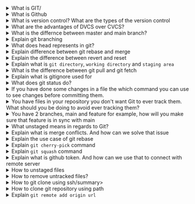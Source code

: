 <details>
<summary>What is GIT/</summary><b><br>

Git is a version control system that allows you to track changes to files and coordinate work on those files among multiple people.
Git also makes it easy to collaborate with others, as you can share changes and merge the changes made by different people into a single version of a file.
</b>
</details>

<details>
<summary>What is Github</summary><b><br>
GitHub is a web-based platform that provides hosting for version control using Git. It is a subsidiary of Microsoft, 
and it offers all of the distributed version control and source code management (SCM) functionality of Git as well as adding its own features. 
GitHub is a very popular platform for developers to share and collaborate on projects, and it is also used for hosting open-source projects.
</b>
</details>

<details>
<summary>What is version control?  What are the types of the version control</summary><b><br>

Version control is a system that tracks changes to a file or set of files over time so that you can recall specific versions later. 
It allows you to revert files back to a previous state, revert the entire project back to a previous state.

1. Centralised version control system(CVCS): It uses a central server to store all the versions of a project's files.
   Developers "check out" files from the central server, make changes, and then "check in" the updated files. Examples of CVCS include Subversion and Perforce.

2. Distributed version control system(DVCS): It allows developers to "clone" an entire repository, including the entire version history of the project.
   This means that they have a complete local copy of the repository, including all branches and past versions.
   Developers can work independently and then later merge their changes back into the main repository. Examples of DVCS include Git
</b>
</details>

<details>
<summary>What are the advantages of DVCS over CVCS?</summary><b><br>

1. Better collabartion: In a DVCS, every developer has a full copy of the repository, including the entire history of all changes.
   This makes it easier for developers to work together, as they don't have to constantly communicate with a central server to commit their changes or to see the changes made by others.
2. Improve speed: ecause developers have a local copy of the repository, they can commit their changes and perform other version control actions faster,
   as they don't have to communicate with a central server.
3. Greater flexibility: With a DVCS, developers can work offline and commit their changes later when they do have an internet connection.
   They can also choose to share their changes with only a subset of the team(team interested in reviewing or collaborating on this particular feature),
   rather than pushing all of their changes to a central server.
5. Enhanced security: In a DVCS, the repository history is stored on multiple servers and computers, which makes it more resistant to data loss.
   If the central server in a CVCS goes down or the repository becomes corrupted, it can be difficult to recover the lost data.
</b>
</details>

<details>
<summary>What is the differnce between master and main branch?</summary><b><br>

the difference between "main" and "master" branches is primarily in their naming convention and historical usage. 
While "master" has been the traditional default branch name in Git, "main" is increasingly being used as an alternative to promote 
more inclusive language and practices within the software development community. Both branches serve the same purpose as the primary line of development in a repository.
</b>
</details>

<details>
<summary>Explain git branching</summary><b><br>

Each repository has a deafult branch named as *main* branch. We can create end number of branches as per our requirements.
Usually developers create their own branches works on there bugs and fixes it and then push it to the main branch.
We can merge a branch with another branch using a pull request.

```
# command to check current branch
git branch #astreick mark shows the current working branch we are on

# command to create new branch
git checkout -b branch1

# command to switch between branched
git checkout branch1
git switch branch1

# command to remove branch from git
git branch -d branch1
```
</b>
</details>

<details>
<summary>What does head represents in git?</summary><b><br>


</b>
</details>

<details>
<summary>Explain difference between git rebase and merge</summary><b><br>


</b>
</details>

<details>
<summary>Explain the difference between revert and reset</summary><b><br>

</b>
</details>

<details> 
<summary> Explain what is <code>git directory</code>, <code>working directory</code> and <code>staging area</code></summary><b><br>

</b>
</details>

<details>
<summary>What is the difference between git pull and git fetch </summary><b><br>

``` git pull = git fetch + git merge ```

When you run git pull, it gets all the changes from the remote or central repository and attaches it to your corresponding branch in your local repository.

git fetch gets all the changes from the remote repository, stores the changes in a separate branch in your local repository
</b>
</details>

<details>
<summary>Explain what is gitignore used for</summary><b><br>

The purpose of `gitignore` files is to ensure that certain files not tracked by Git remain untracked. To stop tracking a file that is currently tracked, use git rm --cached.
</b>
</details>

<details>
<summary>What does git status do?</summary><b><br>

`git status` helps you to understand the tracking status of files in your repository. Focusing on working directory and staging area - you can learn which changes were made in the working directory, which changes are in the staging area and in general, whether files are being tracked or not.
</b>
</details>

<details>
<summary>If you have done some changes in a file the which command you can use to see changes before committing them.</summary><b><br>

`git diff`
</b>
</details>

<details>
<summary>You have files in your repository you don't want Git to ever track them. What should you be doing to avoid ever tracking them?</summary><b><br>

You can put the filename in `.gitignore` file, which prevent it from adding it to staging area. Thus tracking can be prevented
</b>
</details>

<details>
<summary>You have 2 branches, main and feature for example, how will you make sure that feature is in sync with main</summary><b><br>

```console
git checkout main # to make sure head is on main branch
git pull # to pull all changes from remote server on your local repo
git checkout feature # to move your head on feature branch
git merge main # this will merge all main branches changes with feature branch.
```
</b>
</details>

<details>
<summary>What unstaged means in regards to Git?</summary><b><br>

A file which is still in working directory, yet not added to staging area. This file cannot be tracked.
</b>
</details>

<details>
<summary>Explain what is merge conflicts. And how can we solve that issue</summary><b><br>

When same name file is been editing with two different branches(note that content of the file should be different), if we merge then conflicts occurs.

case1: Consider in main branch in file.txt file a statement is written like<br>
`Hi, My name is Abhishek`<br>
And then there is another branch named feature1nthat has statement as follows<br>
`Hi, My name is Abhishek. I am a boy`<br>
In such case conflict will not occur.<br>

case2: Consider in main branch in file.txt file a statement is written like<br>
`Hi, My name is Abhishek`<br>
And then there is another branch named feature1nthat has statement as follows<br>
`I am a boy`<br>
In such case conflict will occur.<br>
We can solve this issue by opening the editor and decide how we wanted the content to be formatted.<br>
Thus after that we can add the file in staging area and commit the changes.
</b>
</details>

<details>
<summary>Explain the use case of git rebase</summary><b><br>

Suppose a team is working on a `feature` branch that is coming from the `main` branch of the repo. At a point, where the feature development is done, and finally we wish to merge the feature branch into the main branch without keeping the history of the commits made in the feature branch, a `git rebase` will be helpful.
</b>
</details>

<details>  
<summary>Explain <code>git cherry-pick</code> command</summary><b><br>

Git cherry pick is a command used to apply a specific commit from one branch to another. It allows you to select individual commits and incorporate them into another branch, providing more granular control over the changes you want to include.<br>

Let's say we have two branches 'main' and 'feature'. We have made commit in feature branch and want to include that in main branch.

```hcl
# apply single commit
git cherry-pick <commit_id>

# applying multiple commits
git cherry-pick <commit_id1> <commit_id2> <commit_id3>
</b>
</details>

<details>
<summary>Explain <code>git stash</code> command</summary><b><br>

Suppose you are implementing a new feature for your product. Your code is in progress and suddenly a business escalation comes.<br>
Because of this, you have to keep aside your new feature you are working on for somtimes.<br>
Now, we can't commit our partial code and also cannot throw away our changes. So we need some temporary storage when you can store your partial changes and later on commit it.<br>
To stash an item, it applies only on the modified files not on new files.

```hcl
# to stash an item
git stash

# to see stashed items list
git stash list

# to apply stashed items
git stash apply <stash_id>

# to clear stash items
git stash clear

# to reapply changes
git stash pop
```
The git stash pop command is quite similar to git stash apply. The main difference between both of these commands is stash pop command that deletes the stash from the stack after it is applied.
</b>
</details>

<details>
<summary>Explain <code>git squash</code> command</summary><b><br>

</b>
</details>

<details>
<summary>Explain what is github token. And how can we use that to connect with remote server</summary><b><br>

</b>
</details>

<details>
<summary>How to unstaged files</summary><b><br>

`git reset -- <file_name>` will unstage any staged changes for the given file(s).
</b>
</details>

<details>
<summary>How to remove untracked files?</summary><b><br>

`git clean [-d] [-f] [-n]`<br>
f--->To remove the unstaged files, we have to use the git clean command with the -f flag.<br>
n---> This lists out all the files that are going to be removed using the git clean command.<br>
d---> This lists out all the files and directories that are going to be removed using the git clean command.
</b>
</details>

<details>
<summary>How to git clone using ssh/summary><b><br>

</b>
</details>

<details>
<summary>How to clone git repository using path</summary><b><br>

</b>
</details>

<details>
<summary>Explain <code>git remote add origin url</code></summary><b><br>

`git remote add` : This command is used to add remote repo to our local server.<br>
`name` : It is like a shorthand reference to our url. This is the name that we want to give to the remote repository.<br>
`url` : It is the url of repository that we want to add.<br>

How can we rename the above shorthand refernece<br>
`git remote rename <old_name> <new_name>`

How to remove the shorthand reference<br>
`git remote remove <name>`
</b>
</details>


